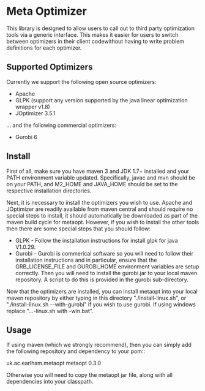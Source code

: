 Meta Optimizer
==============

This library is designed to allow users to call out to third party optimization tools via a generic interface.  This makes it easier for users to switch between optimizers in their client codewithout having to write problem definitions for each optimizer.


Supported Optimizers
--------------------

Currently we support the following open source optimizers:

* Apache
* GLPK (support any version supported by the java linear optimization wrapper v1.8)
* JOptimizer 3.5.1

... and the following commercial optimizers:

* Gurobi 6


Install
-------

First of all, make sure you have maven 3 and JDK 1.7+ installed and your PATH environment variable updated.   Specifically, javac and mvn should be on your PATH, and M2_HOME and JAVA_HOME should be set to the respective installation directories.

Next, it is necessary to install the optimizers you wish to use.  Apache and JOptimizer are readily available from maven central and should require no special steps to install, it should automatically be downloaded as part of the maven build cycle for metaopt.  However, if you wish to install the other tools then there are some special steps that you should follow:

* GLPK - Follow the installation instructions for install glpk for java V1.0.29.
* Gurobi - Gurobi is commerical software so you will need to follow their installation instructions and in particular, ensure that the GRB_LICENSE_FILE and GUROBI_HOME environment variables are setup correctly.  Then you will need to install the gurobi.jar to your local maven repository.  A script to do this is provided in the gurobi sub-directory.

Now that the optimizers are installed, you can install metaopt into your local maven repository by either typing in this directory "./install-linux.sh", or "./install-linux.sh --with-gurobi" if you wish to use gurobi.  If using windows replace "...-linux.sh with -win.bat".



Usage
-----

If using maven (which we strongly recommend), then you can simply add the following repository and dependency to your pom::

  <dependency>
    <groupId>uk.ac.earlham.metaopt</groupId>
    <artifactId>metaopt</artifactId>
    <version>0.3.0</version>
  </dependency>

Otherwise you will need to copy the metaopt jar file, along with all dependencies into your classpath.

